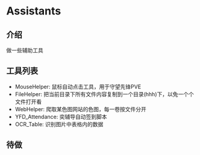 # Assistants
## 介绍
做一些辅助工具

## 工具列表
* MouseHelper: 鼠标自动点击工具，用于守望先锋PVE
* FileHelper: 把当前目录下所有文件内容复制到一个目录(hhh)下，以免一个个文件打开看
* WebHelper: 爬取某色图网站的色图，每一卷按文件分开
* YFD_Attendance: 奕辅导自动签到脚本
* OCR_Table: 识别图片中表格内的数据

## 待做
